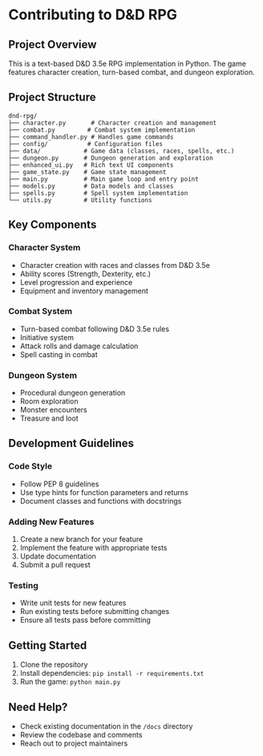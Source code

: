 # Contributing to D&D RPG

## Project Overview
This is a text-based D&D 3.5e RPG implementation in Python. The game features character creation, turn-based combat, and dungeon exploration.

## Project Structure
```
dnd-rpg/
├── character.py       # Character creation and management
├── combat.py         # Combat system implementation
├── command_handler.py # Handles game commands
├── config/           # Configuration files
├── data/            # Game data (classes, races, spells, etc.)
├── dungeon.py       # Dungeon generation and exploration
├── enhanced_ui.py   # Rich text UI components
├── game_state.py    # Game state management
├── main.py          # Main game loop and entry point
├── models.py        # Data models and classes
├── spells.py        # Spell system implementation
└── utils.py         # Utility functions
```

## Key Components

### Character System
- Character creation with races and classes from D&D 3.5e
- Ability scores (Strength, Dexterity, etc.)
- Level progression and experience
- Equipment and inventory management

### Combat System
- Turn-based combat following D&D 3.5e rules
- Initiative system
- Attack rolls and damage calculation
- Spell casting in combat

### Dungeon System
- Procedural dungeon generation
- Room exploration
- Monster encounters
- Treasure and loot

## Development Guidelines

### Code Style
- Follow PEP 8 guidelines
- Use type hints for function parameters and returns
- Document classes and functions with docstrings

### Adding New Features
1. Create a new branch for your feature
2. Implement the feature with appropriate tests
3. Update documentation
4. Submit a pull request

### Testing
- Write unit tests for new features
- Run existing tests before submitting changes
- Ensure all tests pass before committing

## Getting Started
1. Clone the repository
2. Install dependencies: `pip install -r requirements.txt`
3. Run the game: `python main.py`

## Need Help?
- Check existing documentation in the `/docs` directory
- Review the codebase and comments
- Reach out to project maintainers